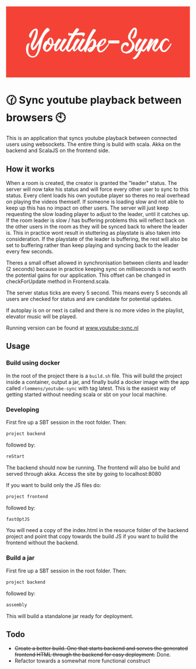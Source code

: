 ![gui1](https://raw.githubusercontent.com/RobertLemmens/youtube-sync/master/backend/src/main/resources/youtube-sync.PNG)
# :clock130: Sync youtube playback between browsers :clock10:
This is an application that syncs youtube playback between connected users using websockets. The entire thing is build with scala. Akka on the backend and ScalaJS on the frontend side. 
## How it works
When a room is created, the creator is granted the "leader" status. The server will now take his status and will force every other 
user to sync to this status. Every client loads his own youtube player so theres no real overhead on playing the videos themself. If someone is loading slow and not able to keep up
this has no impact on other users. The server will just keep requesting the slow loading player to adjust to the leader, until it catches up. If the room leader is slow / has buffering problems 
this will reflect back on the other users in the room as they will be synced back to where the leader is. This in practice wont result in stuttering as playstate is also taken into consideration.
If the playstate of the leader is buffering, the rest will also be set to buffering rather than keep playing and syncing back to the leader every few seconds.

Theres a small offset allowed in synchronisation between clients and leader (2 seconds) because in practice keeping sync on milliseconds is not worth the potential gains for our application. This offset can be changed in checkForUpdate method in Frontend.scala.


The server status ticks are every 5 second. This means every 5 seconds all users are checked for status and are candidate for potential updates.

If autoplay is on or next is called and there is no more video in the playlist, elevator music will be played.

Running version can be found at www.youtube-sync.nl
## Usage
### Build using docker
In the root of the project there is a `build.sh` file. This will build the project inside a container, output a jar, and finally build a docker image with the app called `rlemmens/youtube-sync` with tag latest.
This is the easiest way of getting started without needing scala or sbt on your local machine.

### Developing
First fire up a SBT session in the root folder. Then:
```scala
project backend
```
followed by:
```scala
reStart
```
The backend should now be running. The frontend will also be build and served through akka.
Access the site by going to localhost:8080


If you want to build only the JS files do:
```scala
project frontend
```
followed by:
```scala
fastOptJS
```
You will need a copy of the index.html in the resource folder of the backend project and point that copy towards the build JS if you want to build the frontend without the backend.

### Build a jar
First fire up a SBT session in the root folder. Then:
```scala
project backend
```
followed by:
```scala
assembly
```
This will build a standalone jar ready for deployment.

## Todo
* ~~Create a better build. One that starts backend and serves the generated frontend HTML through the backend for easy deployment.~~ Done.
* Refactor towards a somewhat more functional construct
